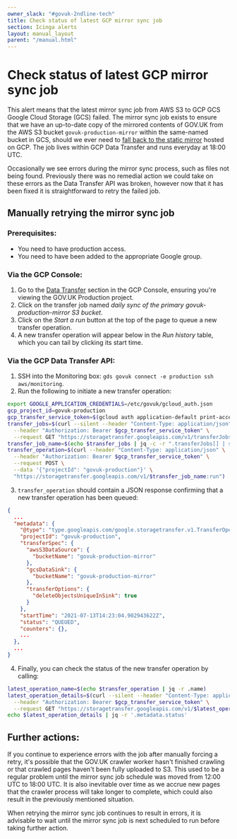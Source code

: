 ```yaml
---
owner_slack: "#govuk-2ndline-tech"
title: Check status of latest GCP mirror sync job
section: Icinga alerts
layout: manual_layout
parent: "/manual.html"
---
```


# Check status of latest GCP mirror sync job

This alert means that the latest mirror sync job from AWS S3 to GCP GCS Google Cloud Storage (GCS) failed. The mirror sync job exists to ensure that we have an up-to-date copy of the mirrored contents of GOV.UK from the AWS S3 bucket `govuk-production-mirror` within the same-named bucket in GCS, should we ever need to [fall back to the static mirror][fallback to mirror] hosted on GCP. The job lives within GCP Data Transfer and runs everyday at 18:00 UTC.

Occasionally we see errors during the mirror sync process, such as files not being found. Previously there was no remedial action we could take on these errors as the Data Transfer API was broken, however now that it has been fixed it is straightforward to retry the failed job.

## Manually retrying the mirror sync job

### Prerequisites:

- You need to have production access.
- You need to have been added to the appropriate Google group.

### Via the GCP Console:

1. Go to the [Data Transfer][] section in the GCP Console, ensuring you're viewing the GOV.UK Production project.
2. Click on the transfer job named _daily sync of the primary govuk-production-mirror S3 bucket_.
3. Click on the _Start a run_ button at the top of the page to queue a new transfer operation.
4. A new transfer operation will appear below in the _Run history_ table, which you can tail by clicking its start time.

### Via the GCP Data Transfer API:

1. SSH into the Monitoring box: `gds govuk connect -e production ssh aws/monitoring`.
2. Run the following to initiate a new transfer operation:

```sh
export GOOGLE_APPLICATION_CREDENTIALS=/etc/govuk/gcloud_auth.json
gcp_project_id=govuk-production
gcp_transfer_service_token=$(gcloud auth application-default print-access-token)
transfer_jobs=$(curl --silent --header "Content-Type: application/json" \
  --header "Authorization: Bearer $gcp_transfer_service_token" \
  --request GET "https://storagetransfer.googleapis.com/v1/transferJobs?filter=%7B%22projectId%22%3A%22$gcp_project_id%22%7D")
transfer_job_name=$(echo $transfer_jobs | jq -c -r ".transferJobs[] | select(.description | contains(\"${gcp_project_id}\")) | .name")
transfer_operation=$(curl --header "Content-Type: application/json" \
  --header "Authorization: Bearer $gcp_transfer_service_token" \
  --request POST \
  --data '{"projectId": "govuk-production"}' \
  "https://storagetransfer.googleapis.com/v1/$transfer_job_name:run")
```

3. `transfer_operation` should contain a JSON response confirming that a new transfer operation has been queued:

```json
{
  ...
  "metadata": {
    "@type": "type.googleapis.com/google.storagetransfer.v1.TransferOperation",
    "projectId": "govuk-production",
    "transferSpec": {
      "awsS3DataSource": {
        "bucketName": "govuk-production-mirror"
      },
      "gcsDataSink": {
        "bucketName": "govuk-production-mirror"
      },
      "transferOptions": {
        "deleteObjectsUniqueInSink": true
      }
    },
    "startTime": "2021-07-13T14:23:04.902943622Z",
    "status": "QUEUED",
    "counters": {},
    ...
  },
  ...
}
```

4. Finally, you can check the status of the new transfer operation by calling:

```sh
latest_operation_name=$(echo $transfer_operation | jq -r .name)
latest_operation_details=$(curl --silent --header "Content-Type: application/json" \
  --header "Authorization: Bearer $gcp_transfer_service_token" \
  --request GET "https://storagetransfer.googleapis.com/v1/$latest_operation_name")
echo $latest_operation_details | jq -r '.metadata.status'
```

## Further actions:

If you continue to experience errors with the job after manually forcing a retry, it's possible that the GOV.UK crawler worker hasn't finished crawling or that crawled pages haven't been fully uploaded to S3. This used to be a regular problem until the mirror sync job schedule was moved from 12:00 UTC to 18:00 UTC. It is also inevitable over time as we accrue new pages that the crawler process will take longer to complete, which could also result in the previously mentioned situation.

When retrying the mirror sync job continues to result in errors, it is advisable to wait until the mirror sync job is next scheduled to run before taking further action.

[Data Transfer]: https://console.cloud.google.com/transfer/cloud/jobs
[fallback to mirror]: /manual/fall-back-to-mirror.html

